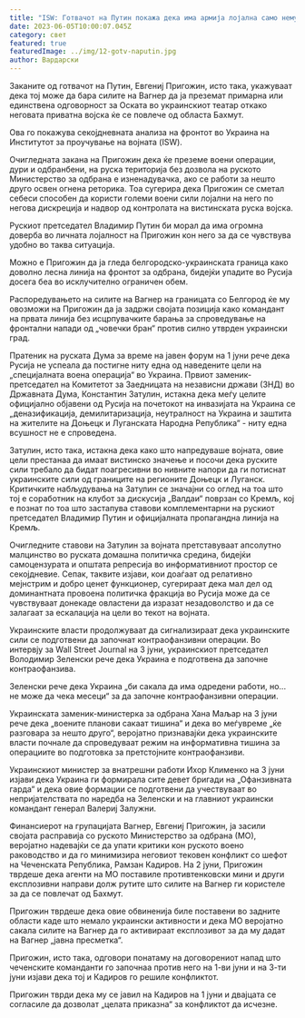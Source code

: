 ```yaml
---
title: "ISW: Готвачот на Путин покажа дека има армија лојална само нему"
date: 2023-06-05T10:00:07.045Z
category: свет
featured: true
featuredImage: ../img/12-gotv-naputin.jpg
author: Вардарски
---
```

Заканите од готвачот на Путин, Евгениј Пригожин, исто така, укажуваат дека тој може да бара силите на Вагнер да ја преземат примарна или единствена одговорност за Оската во украинскиот театар откако неговата приватна војска ќе се повлече од областа Бахмут.

Ова го покажува секојдневната анализа на фронтот во Украина на Институтот за проучување на војната (ISW).

Очигледната закана на Пригожин дека ќе преземе воени операции, дури и одбранбени, на руска територија без дозвола на руското Министерство за одбрана е изненадувачка, ако се работи за нешто друго освен огнена реторика. Тоа сугерира дека Пригожин се сметал себеси способен да користи големи воени сили лојални на него по негова дискреција и надвор од контролата на вистинската руска војска.

Рускиот претседател Владимир Путин би морал да има огромна доверба во личната лојалност на Пригожин кон него за да се чувствува удобно во таква ситуација.

Можно е Пригожин да ја гледа белгородско-украинската граница како доволно лесна линија на фронтот за одбрана, бидејќи упадите во Русија досега беа во исклучително ограничен обем.

Распоредувањето на силите на Вагнер на границата со Белгород ќе му овозможи на Пригожин да ја задржи својата позиција како командант на првата линија без исцрпувачките барања за спроведување на фронтални напади од „човечки бран“ против силно утврден украински град.

Пратеник на руската Дума за време на јавен форум на 1 јуни рече дека Русија не успеала да постигне ниту една од наведените цели на „специјалната воена операција“ во Украина. Првиот заменик-претседател на Комитетот за Заедницата на независни држави (ЗНД) во Државната Дума, Константин Затулин, истакна дека меѓу целите официјално објавени од Русија на почетокот на инвазијата на Украина се „деназификација, демилитаризација, неутралност на Украина и заштита на жителите на Доњецк и Луганската Народна Република“ - ниту една всушност не е спроведена.

Затулин, исто така, истакна дека како што напредуваше војната, овие цели престанаа да имаат вистинско значење и посочи дека руските сили требало да бидат поагресивни во нивните напори да ги потиснат украинските сили од границите на регионите Доњецк и Луганск. Критичките набљудувања на Затулин се значајни со оглед на тоа што тој е соработник на клубот за дискусија „Валдаи“ поврзан со Кремљ, кој е познат по тоа што застапува ставови комплементарни на рускиот претседател Владимир Путин и официјалната пропагандна линија на Кремљ.

Очигледните ставови на Затулин за војната претставуваат апсолутно малцинство во руската домашна политичка средина, бидејќи самоцензурата и општата репресија во информативниот простор се секојдневие. Сепак, таквите изјави, кои доаѓаат од релативно мејнстрим и добро ценет функционер, сугерираат дека мал дел од доминантната провоена политичка фракција во Русија може да се чувствуваат донекаде овластени да изразат незадоволство и да се залагаат за ескалација на цели во текот на војната.

Украинските власти продолжуваат да сигнализираат дека украинските сили се подготвени да започнат контраофанзивни операции. Во интервју за Wall Street Journal на 3 јуни, украинскиот претседател Володимир Зеленски рече дека Украина е подготвена да започне контраофанзива.

Зеленски рече дека Украина „би сакала да има одредени работи, но... не може да чека месеци“ за да започне контраофанзивни операции.

Украинската заменик-министерка за одбрана Хана Маљар на 3 јуни рече дека „воените планови сакаат тишина“ и дека во меѓувреме „ќе разговара за нешто друго“, веројатно признавајќи дека украинските власти почнале да спроведуваат режим на информативна тишина за операциите во подготовка за претстојните контраофанзиви.

Украинскиот министер за внатрешни работи Ихор Клименко на 3 јуни изјави дека Украина ги формирала сите девет бригади на „Офанзивната гарда“ и дека овие формации се подготвени да учествуваат во непријателствата по наредба на Зеленски и на главниот украински командант генерал Валериј Залужни.

Финансиерот на групацијата Вагнер, Евгениј Пригожин, ја засили својата расправија со руското Министерство за одбрана (МО), веројатно надевајќи се да упати критики кон руското воено раководство и да го минимизира неговиот тековен конфликт со шефот на Чеченската Република, Рамзан Кадиров. На 2 јуни, Пригожин тврдеше дека агенти на МО поставиле противтенковски мини и други експлозивни направи долж рутите што силите на Вагнер ги користеле за да се повлечат од Бахмут.

Пригожин тврдеше дека овие обвиненија биле поставени во задните области каде што немало украински активности и дека МО веројатно сакала силите на Вагнер да го активираат експлозивот за да му дадат на Вагнер „јавна пресметка“.

Пригожин, исто така, одговори понатаму на договорениот напад што чеченските команданти го започнаа против него на 1-ви јуни и на 3-ти јуни изјави дека тој и Кадиров го решиле конфликтот.

Пригожин тврди дека му се јавил на Кадиров на 1 јуни и двајцата се согласиле да дозволат „целата приказна“ за конфликтот да исчезне.